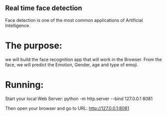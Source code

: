 ## Real time face detection
Face detection is one of the most common applications of Artificial Intelligence.

# The purpose:
we will build the face recognition app that will work in the Browser. From the face, we will predict the Emotion, Gender, age and type of emoji.

# Running:
Start your local Web Server: python -m http.server --bind 127.0.0.1 8081

Then open your browser and go to URL: http://127.0.0.1:8081


